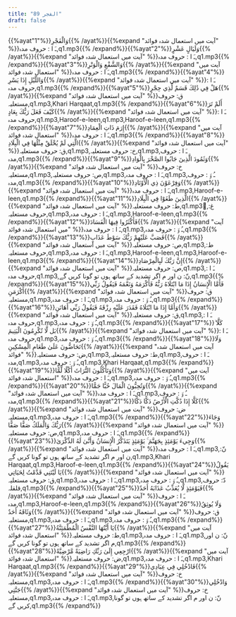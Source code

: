 ```yaml
---
title: "89 الفجر"
draft: false
---
```

 {{%ayat"1"%}}وَالْفَجْرِ{{% /ayat%}}{{%expand "آیت میں استعمال شدہ فوائد" %}}ـَ ا :  حروف مدہ,q1.mp3{{% /expand%}}{{%ayat"2"%}}وَلَيَالٍ عَشْرٍ{{% /ayat%}}{{%expand "آیت میں استعمال شدہ فوائد" %}}ـَ ا :  حروف مدہ,q1.mp3{{% /expand%}}{{%ayat"3"%}}وَالشَّفْعِ وَالْوَتْرِ{{% /ayat%}}{{%expand "آیت میں استعمال شدہ فوائد" %}}ـَ ا :  حروف مدہ,q1.mp3{{% /expand%}}{{%ayat"4"%}}وَاللَّيْلِ إِذَا يَسْرِ{{% /ayat%}}{{%expand "آیت میں استعمال شدہ فوائد" %}}ـَ ا :  حروف مدہ,q1.mp3{{% /expand%}}{{%ayat"5"%}}هَلْ فِي ذَٰلِكَ قَسَمٌ لِّذِي حِجْرٍ{{% /ayat%}}{{%expand "آیت میں استعمال شدہ فوائد" %}}ق: حروف مستعلیہ,q1.mp3,Khari Harqaat,q1.mp3{{% /expand%}}{{%ayat"6"%}}أَلَمْ تَرَ كَيْفَ فَعَلَ رَبُّكَ بِعَادٍ{{% /ayat%}}{{%expand "آیت میں استعمال شدہ فوائد" %}}ـَ ا :  حروف مدہ,q1.mp3,Haroof-e-leen,q1.mp3,Haroof-e-leen,q1.mp3{{% /expand%}}{{%ayat"7"%}}إِرَمَ ذَاتِ الْعِمَادِ{{% /ayat%}}{{%expand "آیت میں استعمال شدہ فوائد" %}}ـَ ا :  حروف مدہ,q1.mp3{{% /expand%}}{{%ayat"8"%}}الَّتِي لَمْ يُخْلَقْ مِثْلُهَا فِي الْبِلَادِ{{% /ayat%}}{{%expand "آیت میں استعمال شدہ فوائد" %}}ق: حروف مستعلیہ,q1.mp3,خ: حروف مستعلیہ,q1.mp3,ـَ ا :  حروف مدہ,q1.mp3{{% /expand%}}{{%ayat"9"%}}وَثَمُودَ الَّذِينَ جَابُوا الصَّخْرَ بِالْوَادِ{{% /ayat%}}{{%expand "آیت میں استعمال شدہ فوائد" %}}خ: حروف مستعلیہ,q1.mp3,ص: حروف مستعلیہ,q1.mp3,ـَ ا :  حروف مدہ,q1.mp3,ـُ و٘ :  حروف مدہ,q1.mp3{{% /expand%}}{{%ayat"10"%}}وَفِرْعَوْنَ ذِي الْأَوْتَادِ{{% /ayat%}}{{%expand "آیت میں استعمال شدہ فوائد" %}}ـَ ا :  حروف مدہ,q1.mp3,Haroof-e-leen,q1.mp3{{% /expand%}}{{%ayat"11"%}}الَّذِينَ طَغَوْا فِي الْبِلَادِ{{% /ayat%}}{{%expand "آیت میں استعمال شدہ فوائد" %}}ط: حروف مستعلیہ,q1.mp3,ُغ: حروف مستعلیہ,q1.mp3,ـَ ا :  حروف مدہ,q1.mp3,Haroof-e-leen,q1.mp3{{% /expand%}}{{%ayat"12"%}}فَأَكْثَرُوا فِيهَا الْفَسَادَ{{% /ayat%}}{{%expand "آیت میں استعمال شدہ فوائد" %}}ـَ ا :  حروف مدہ,q1.mp3,ـُ و٘ :  حروف مدہ,q1.mp3{{% /expand%}}{{%ayat"13"%}}فَصَبَّ عَلَيْهِمْ رَبُّكَ سَوْطَ عَذَابٍ{{% /ayat%}}{{%expand "آیت میں استعمال شدہ فوائد" %}}ص: حروف مستعلیہ,q1.mp3,ط: حروف مستعلیہ,q1.mp3,ـَ ا :  حروف مدہ,q1.mp3,Haroof-e-leen,q1.mp3,Haroof-e-leen,q1.mp3{{% /expand%}}{{%ayat"14"%}}إِنَّ رَبَّكَ لَبِالْمِرْصَادِ{{% /ayat%}}{{%expand "آیت میں استعمال شدہ فوائد" %}}ص: حروف مستعلیہ,q1.mp3,ـَ ا :  حروف مدہ,q1.mp3,نّ: ن اور م اگر تشدید کے ساتھ ہوں تو گونا کریں گے,q1.mp3{{% /expand%}}{{%ayat"15"%}}فَأَمَّا الْإِنسَانُ إِذَا مَا ابْتَلَاهُ رَبُّهُ فَأَكْرَمَهُ وَنَعَّمَهُ فَيَقُولُ رَبِّي أَكْرَمَنِ{{% /ayat%}}{{%expand "آیت میں استعمال شدہ فوائد" %}}ق: حروف مستعلیہ,q1.mp3,ـَ ا :  حروف مدہ,q1.mp3,ـُ و٘ :  حروف مدہ,q1.mp3{{% /expand%}}{{%ayat"16"%}}وَأَمَّا إِذَا مَا ابْتَلَاهُ فَقَدَرَ عَلَيْهِ رِزْقَهُ فَيَقُولُ رَبِّي أَهَانَنِ{{% /ayat%}}{{%expand "آیت میں استعمال شدہ فوائد" %}}ق: حروف مستعلیہ,q1.mp3,ـَ ا :  حروف مدہ,q1.mp3,ـُ و٘ :  حروف مدہ,q1.mp3{{% /expand%}}{{%ayat"17"%}}كَلَّا ۖ بَل لَّا تُكْرِمُونَ الْيَتِيمَ{{% /ayat%}}{{%expand "آیت میں استعمال شدہ فوائد" %}}ـَ ا :  حروف مدہ,q1.mp3,ـُ و٘ :  حروف مدہ,q1.mp3{{% /expand%}}{{%ayat"18"%}}وَلَا تَحَاضُّونَ عَلَىٰ طَعَامِ الْمِسْكِينِ{{% /ayat%}}{{%expand "آیت میں استعمال شدہ فوائد" %}}ض: حروف مستعلیہ,q1.mp3,ط: حروف مستعلیہ,q1.mp3,ـَ ا :  حروف مدہ,q1.mp3,ـُ و٘ :  حروف مدہ,q1.mp3,Khari Harqaat,q1.mp3{{% /expand%}}{{%ayat"19"%}}وَتَأْكُلُونَ التُّرَاثَ أَكْلًا لَّمًّا{{% /ayat%}}{{%expand "آیت میں استعمال شدہ فوائد" %}}ـَ ا :  حروف مدہ,q1.mp3,ـُ و٘ :  حروف مدہ,q1.mp3{{% /expand%}}{{%ayat"20"%}}وَتُحِبُّونَ الْمَالَ حُبًّا جَمًّا{{% /ayat%}}{{%expand "آیت میں استعمال شدہ فوائد" %}}ـَ ا :  حروف مدہ,q1.mp3,ـُ و٘ :  حروف مدہ,q1.mp3{{% /expand%}}{{%ayat"21"%}}كَلَّا إِذَا دُكَّتِ الْأَرْضُ دَكًّا دَكًّا{{% /ayat%}}{{%expand "آیت میں استعمال شدہ فوائد" %}}ض: حروف مستعلیہ,q1.mp3,ـَ ا :  حروف مدہ,q1.mp3{{% /expand%}}{{%ayat"22"%}}وَجَاءَ رَبُّكَ وَالْمَلَكُ صَفًّا صَفًّا{{% /ayat%}}{{%expand "آیت میں استعمال شدہ فوائد" %}}ص: حروف مستعلیہ,q1.mp3,ـَ ا :  حروف مدہ,q1.mp3{{% /expand%}}{{%ayat"23"%}}وَجِيءَ يَوْمَئِذٍ بِجَهَنَّمَ ۚ يَوْمَئِذٍ يَتَذَكَّرُ الْإِنسَانُ وَأَنَّىٰ لَهُ الذِّكْرَىٰ{{% /ayat%}}{{%expand "آیت میں استعمال شدہ فوائد" %}}ـَ ا :  حروف مدہ,q1.mp3,نّ: ن اور م اگر تشدید کے ساتھ ہوں تو گونا کریں گے,q1.mp3,Khari Harqaat,q1.mp3,Haroof-e-leen,q1.mp3{{% /expand%}}{{%ayat"24"%}}يَقُولُ يَا لَيْتَنِي قَدَّمْتُ لِحَيَاتِي{{% /ayat%}}{{%expand "آیت میں استعمال شدہ فوائد" %}}ق: حروف مستعلیہ,q1.mp3,ـَ ا :  حروف مدہ,q1.mp3,ـُ و٘ :  حروف مدہ,q1.mp3,دّ: حروف قلقلہ,q1.mp3{{% /expand%}}{{%ayat"25"%}}فَيَوْمَئِذٍ لَّا يُعَذِّبُ عَذَابَهُ أَحَدٌ{{% /ayat%}}{{%expand "آیت میں استعمال شدہ فوائد" %}}ـَ ا :  حروف مدہ,q1.mp3,Haroof-e-leen,q1.mp3{{% /expand%}}{{%ayat"26"%}}وَلَا يُوثِقُ وَثَاقَهُ أَحَدٌ{{% /ayat%}}{{%expand "آیت میں استعمال شدہ فوائد" %}}ق: حروف مستعلیہ,q1.mp3,ـَ ا :  حروف مدہ,q1.mp3,ـُ و٘ :  حروف مدہ,q1.mp3{{% /expand%}}{{%ayat"27"%}}يَا أَيَّتُهَا النَّفْسُ الْمُطْمَئِنَّةُ{{% /ayat%}}{{%expand "آیت میں استعمال شدہ فوائد" %}}ط: حروف مستعلیہ,q1.mp3,ـَ ا :  حروف مدہ,q1.mp3,نّ: ن اور م اگر تشدید کے ساتھ ہوں تو گونا کریں گے,q1.mp3{{% /expand%}}{{%ayat"28"%}}ارْجِعِي إِلَىٰ رَبِّكِ رَاضِيَةً مَّرْضِيَّةً{{% /ayat%}}{{%expand "آیت میں استعمال شدہ فوائد" %}}ض: حروف مستعلیہ,q1.mp3,ـَ ا :  حروف مدہ,q1.mp3,Khari Harqaat,q1.mp3{{% /expand%}}{{%ayat"29"%}}فَادْخُلِي فِي عِبَادِي{{% /ayat%}}{{%expand "آیت میں استعمال شدہ فوائد" %}}خ: حروف مستعلیہ,q1.mp3,ـَ ا :  حروف مدہ,q1.mp3{{% /expand%}}{{%ayat"30"%}}وَادْخُلِي جَنَّتِي{{% /ayat%}}{{%expand "آیت میں استعمال شدہ فوائد" %}}خ: حروف مستعلیہ,q1.mp3,ـَ ا :  حروف مدہ,q1.mp3,نّ: ن اور م اگر تشدید کے ساتھ ہوں تو گونا کریں گے,q1.mp3{{% /expand%}}